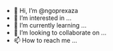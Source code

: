 - 👋 Hi, I’m @ngoprexaza
- 👀 I’m interested in ...
- 🌱 I’m currently learning ...
- 💞️ I’m looking to collaborate on ...
- 📫 How to reach me ...

<!---
ngoprexaza/ngoprexaza is a ✨ special ✨ repository because its `README.md` (this file) appears on your GitHub profile.
You can click the Preview link to take a look at your changes.
--->
